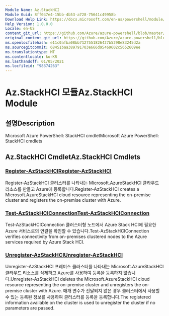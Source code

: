 ```yaml
---
Module Name: Az.StackHCI
Module Guid: 8ff047e4-15bb-4b53-a728-75641c49958b
Download Help Link: https://docs.microsoft.com/en-us/powershell/module/az.StackHCI
Help Version: 1.0.0.0
Locale: en-US
content_git_url: https://github.com/Azure/azure-powershell/blob/master/src/StackHCI/help/Az.StackHCI.md
original_content_git_url: https://github.com/Azure/azure-powershell/blob/master/src/StackHCI/help/Az.StackHCI.md
ms.openlocfilehash: e11c0afba08bb7127551826427b5298e83245d2a
ms.sourcegitcommit: 68451baa389791703e666d95469602c5652609ee
ms.translationtype: MT
ms.contentlocale: ko-KR
ms.lasthandoff: 01/05/2021
ms.locfileid: "98374263"
---
```

# <span data-ttu-id="b1925-101">Az.StackHCI 모듈</span><span class="sxs-lookup"><span data-stu-id="b1925-101">Az.StackHCI Module</span></span>
## <span data-ttu-id="b1925-102">설명</span><span class="sxs-lookup"><span data-stu-id="b1925-102">Description</span></span>
<span data-ttu-id="b1925-103">Microsoft Azure PowerShell: StackHCI cmdlet</span><span class="sxs-lookup"><span data-stu-id="b1925-103">Microsoft Azure PowerShell: StackHCI cmdlets</span></span>

## <span data-ttu-id="b1925-104">Az.StackHCI Cmdlet</span><span class="sxs-lookup"><span data-stu-id="b1925-104">Az.StackHCI Cmdlets</span></span>
### [<span data-ttu-id="b1925-105">Register-AzStackHCI</span><span class="sxs-lookup"><span data-stu-id="b1925-105">Register-AzStackHCI</span></span>](Register-AzStackHCI.md)
<span data-ttu-id="b1925-106">Register-AzStackHCI 클러스터를 나타내는 Microsoft.AzureStackHCI 클라우드 리소스를 만들고 Azure에 등록합니다.</span><span class="sxs-lookup"><span data-stu-id="b1925-106">Register-AzStackHCI creates a Microsoft.AzureStackHCI cloud resource representing the on-premise cluster and registers the on-premise cluster with Azure.</span></span>

### [<span data-ttu-id="b1925-107">Test-AzStackHCIConnection</span><span class="sxs-lookup"><span data-stu-id="b1925-107">Test-AzStackHCIConnection</span></span>](Test-AzStackHCIConnection.md)
<span data-ttu-id="b1925-108">Test-AzStackHCIConnection 클러스터형 노드에서 Azure Stack HCI에 필요한 Azure 서비스로의 연결을 확인할 수 있습니다.</span><span class="sxs-lookup"><span data-stu-id="b1925-108">Test-AzStackHCIConnection verifies connectivity from on-premises clustered nodes to the Azure services required by Azure Stack HCI.</span></span>

### [<span data-ttu-id="b1925-109">Unregister-AzStackHCI</span><span class="sxs-lookup"><span data-stu-id="b1925-109">Unregister-AzStackHCI</span></span>](Unregister-AzStackHCI.md)
<span data-ttu-id="b1925-110">Unregister-AzStackHCI 프레미스 클러스터를 나타내는 Microsoft.AzureStackHCI 클라우드 리소스를 삭제하고 Azure를 사용하여 등록을 등록하지 않습니다.</span><span class="sxs-lookup"><span data-stu-id="b1925-110">Unregister-AzStackHCI deletes the Microsoft.AzureStackHCI cloud resource representing the on-premise cluster and unregisters the on-premise cluster with Azure.</span></span>
<span data-ttu-id="b1925-111">매개 변수가 전달되지 않은 경우 클러스터에서 사용할 수 있는 등록된 정보를 사용하여 클러스터를 등록을 등록합니다.</span><span class="sxs-lookup"><span data-stu-id="b1925-111">The registered information available on the cluster is used to unregister the cluster if no parameters are passed.</span></span>

